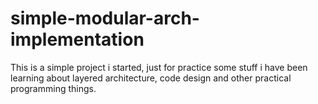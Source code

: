 # simple-modular-arch-implementation

This is a simple project i started, just for practice some stuff i have been learning about layered architecture, code design and other practical programming things.
